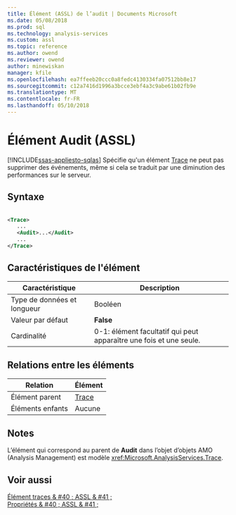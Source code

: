 ```yaml
---
title: Élément (ASSL) de l’audit | Documents Microsoft
ms.date: 05/08/2018
ms.prod: sql
ms.technology: analysis-services
ms.custom: assl
ms.topic: reference
ms.author: owend
ms.reviewer: owend
author: minewiskan
manager: kfile
ms.openlocfilehash: ea7ffeeb20ccc0a8fedc4130334fa07512bb8e17
ms.sourcegitcommit: c12a7416d1996a3bcce3ebf4a3c9abe61b02fb9e
ms.translationtype: MT
ms.contentlocale: fr-FR
ms.lasthandoff: 05/10/2018
---
```

# <a name="audit-element-assl"></a>Élément Audit (ASSL)
[!INCLUDE[ssas-appliesto-sqlas](../../../includes/ssas-appliesto-sqlas.md)]
  Spécifie qu'un élément [Trace](../../../analysis-services/scripting/objects/trace-element-assl.md) ne peut pas supprimer des événements, même si cela se traduit par une diminution des performances sur le serveur.  
  
## <a name="syntax"></a>Syntaxe  
  
```xml  
  
<Trace>  
   ...  
   <Audit>...</Audit>  
   ...  
</Trace>  
```  
  
## <a name="element-characteristics"></a>Caractéristiques de l'élément  
  
|Caractéristique|Description|  
|--------------------|-----------------|  
|Type de données et longueur|Booléen|  
|Valeur par défaut|**False**|  
|Cardinalité|0-1: élément facultatif qui peut apparaître une fois et une seule.|  
  
## <a name="element-relationships"></a>Relations entre les éléments  
  
|Relation|Élément|  
|------------------|-------------|  
|Élément parent|[Trace](../../../analysis-services/scripting/objects/trace-element-assl.md)|  
|Éléments enfants|Aucune|  
  
## <a name="remarks"></a>Notes  
 L’élément qui correspond au parent de **Audit** dans l’objet d’objets AMO (Analysis Management) est modèle <xref:Microsoft.AnalysisServices.Trace>.  
  
## <a name="see-also"></a>Voir aussi  
 [Élément traces & #40 ; ASSL & #41 ;](../../../analysis-services/scripting/collections/traces-element-assl.md)   
 [Propriétés & #40 ; ASSL & #41 ;](../../../analysis-services/scripting/properties/properties-assl.md)  
  
  
